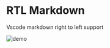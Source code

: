 # RTL Markdown

Vscode markdown right to left support

![demo](https://github.com/dalirnet/rtl-markdown/raw/master/demo.gif)
